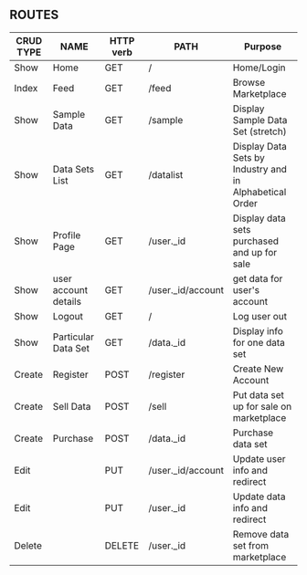 ROUTES
------

| CRUD TYPE | NAME                 | HTTP verb | PATH              | Purpose                                                 |
|-----------|----------------------|-----------|-------------------|---------------------------------------------------------|
| Show      | Home                 | GET       | /                 | Home/Login                                              |
| Index     | Feed                 | GET       | /feed             | Browse Marketplace                                      |
| Show      | Sample Data          | GET       | /sample           | Display Sample Data Set (stretch)                       |
| Show      | Data Sets List       | GET       | /datalist         | Display Data Sets by Industry and in Alphabetical Order |
| Show      | Profile Page         | GET       | /user._id         | Display data sets purchased and up for sale             |
| Show      | user account details | GET       | /user._id/account | get data for user's account                             |
| Show      | Logout               | GET       | /                 | Log user out                                            |
| Show      | Particular Data Set  | GET       | /data._id         | Display info for one data set                           |
| Create    | Register             | POST      | /register         | Create New Account                                      |
| Create    | Sell Data            | POST      | /sell             | Put data set up for sale on marketplace                 |
| Create    | Purchase             | POST      | /data._id         | Purchase data set                                       |
| Edit      |                      | PUT       | /user._id/account | Update user info and redirect                           |
| Edit      |                      | PUT       | /user._id         | Update data info and redirect                           |
| Delete    |                      | DELETE    | /user._id         | Remove data set from marketplace                        |


